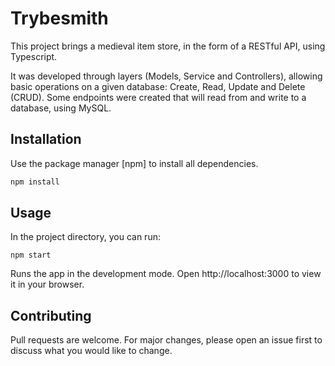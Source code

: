 # Trybesmith

This project brings a medieval item store, in the form of a RESTful API, using Typescript.

It was developed through layers (Models, Service and Controllers), allowing basic operations on a given database: Create, Read, Update and Delete (CRUD).
Some endpoints were created that will read from and write to a database, using MySQL.


## Installation

Use the package manager [npm] to install all dependencies.

```bash
npm install
```

## Usage

In the project directory, you can run:

```
npm start
```
Runs the app in the development mode.
Open http://localhost:3000 to view it in your browser.

## Contributing
Pull requests are welcome. For major changes, please open an issue first to discuss what you would like to change.

